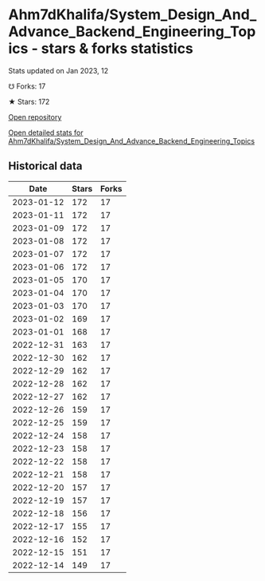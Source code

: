 # Ahm7dKhalifa/System_Design_And_Advance_Backend_Engineering_Topics - stars & forks statistics

Stats updated on Jan 2023, 12

☋ Forks: 17

★ Stars: 172

[Open repository](https://github.com/Ahm7dKhalifa/System_Design_And_Advance_Backend_Engineering_Topics)

[Open detailed stats for Ahm7dKhalifa/System_Design_And_Advance_Backend_Engineering_Topics](https://reviewgithub.com/rep/Ahm7dKhalifa/System_Design_And_Advance_Backend_Engineering_Topics)

## Historical data
| Date | Stars | Forks |
|------|-------|-------|
| 2023-01-12 | 172 | 17 | 
| 2023-01-11 | 172 | 17 | 
| 2023-01-09 | 172 | 17 | 
| 2023-01-08 | 172 | 17 | 
| 2023-01-07 | 172 | 17 | 
| 2023-01-06 | 172 | 17 | 
| 2023-01-05 | 170 | 17 | 
| 2023-01-04 | 170 | 17 | 
| 2023-01-03 | 170 | 17 | 
| 2023-01-02 | 169 | 17 | 
| 2023-01-01 | 168 | 17 | 
| 2022-12-31 | 163 | 17 | 
| 2022-12-30 | 162 | 17 | 
| 2022-12-29 | 162 | 17 | 
| 2022-12-28 | 162 | 17 | 
| 2022-12-27 | 162 | 17 | 
| 2022-12-26 | 159 | 17 | 
| 2022-12-25 | 159 | 17 | 
| 2022-12-24 | 158 | 17 | 
| 2022-12-23 | 158 | 17 | 
| 2022-12-22 | 158 | 17 | 
| 2022-12-21 | 158 | 17 | 
| 2022-12-20 | 157 | 17 | 
| 2022-12-19 | 157 | 17 | 
| 2022-12-18 | 156 | 17 | 
| 2022-12-17 | 155 | 17 | 
| 2022-12-16 | 152 | 17 | 
| 2022-12-15 | 151 | 17 | 
| 2022-12-14 | 149 | 17 | 

